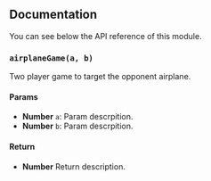 ## Documentation
You can see below the API reference of this module.

### `airplaneGame(a, b)`
Two player game to target the opponent airplane.

#### Params
- **Number** `a`: Param descrpition.
- **Number** `b`: Param descrpition.

#### Return
- **Number** Return description.


